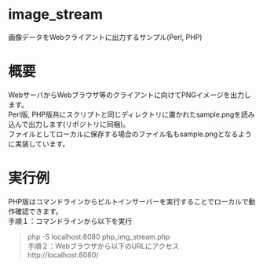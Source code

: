 # image_stream
画像データをWebクライアントに出力するサンプル(Perl, PHP)  

# 概要
WebサーバからWebブラウザ等のクライアントに向けてPNGイメージを出力します。  
Perl版, PHP版共にスクリプトと同じディレクトリに置かれたsample.pngを読み込んで出力します(リポジトリに同梱)。  
ファイルとしてローカルに保存する場合のファイル名もsample.pngとなるように実装しています。  

# 実行例
PHP版はコマンドラインからビルトインサーバーを実行することでローカルで動作確認できます。  
手順１：コマンドラインから以下を実行  
> php -S localhost:8080 php_img_stream.php  
手順２：Webブラウザから以下のURLにアクセス  
http://localhost:8080/  
